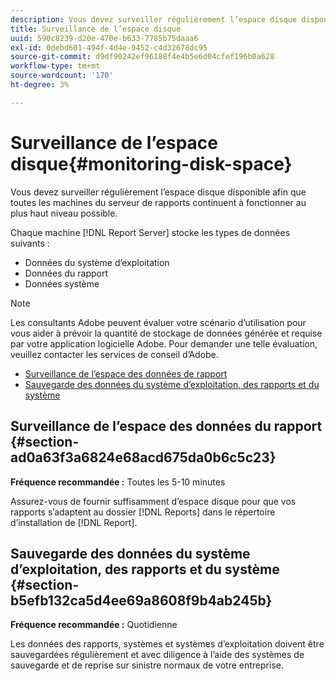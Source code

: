 ```yaml
---
description: Vous devez surveiller régulièrement l’espace disque disponible afin que toutes les machines du serveur de rapports continuent à fonctionner au plus haut niveau possible.
title: Surveillance de l’espace disque
uuid: 590c8239-d20e-470e-b633-7785b75daaa6
exl-id: 0debd601-494f-4d4e-9452-c4d32678dc95
source-git-commit: d9df90242ef96188f4e4b5e6d04cfef196b0a628
workflow-type: tm+mt
source-wordcount: '170'
ht-degree: 3%

---
```


# Surveillance de l’espace disque{#monitoring-disk-space}

Vous devez surveiller régulièrement l’espace disque disponible afin que toutes les machines du serveur de rapports continuent à fonctionner au plus haut niveau possible.

Chaque machine [!DNL Report Server] stocke les types de données suivants :

* Données du système d’exploitation
* Données du rapport
* Données système

>[!NOTE]
>
>Les consultants Adobe peuvent évaluer votre scénario d’utilisation pour vous aider à prévoir la quantité de stockage de données générée et requise par votre application logicielle Adobe. Pour demander une telle évaluation, veuillez contacter les services de conseil d’Adobe.

* [Surveillance de l’espace des données de rapport](../../../home/c-rpt-oview/c-admin-rpt/c-mon-disk-sp.md#section-ad0a63f3a6824e68acd675da0b6c5c23)
* [Sauvegarde des données du système d’exploitation, des rapports et du système](../../../home/c-rpt-oview/c-admin-rpt/c-mon-disk-sp.md#section-b5efb132ca5d4ee69a8608f9b4ab245b)

## Surveillance de l’espace des données du rapport {#section-ad0a63f3a6824e68acd675da0b6c5c23}

**Fréquence recommandée :** Toutes les 5-10 minutes

Assurez-vous de fournir suffisamment d’espace disque pour que vos rapports s’adaptent au dossier [!DNL Reports] dans le répertoire d’installation de [!DNL Report].

## Sauvegarde des données du système d’exploitation, des rapports et du système {#section-b5efb132ca5d4ee69a8608f9b4ab245b}

**Fréquence recommandée :** Quotidienne

Les données des rapports, systèmes et systèmes d’exploitation doivent être sauvegardées régulièrement et avec diligence à l’aide des systèmes de sauvegarde et de reprise sur sinistre normaux de votre entreprise.
